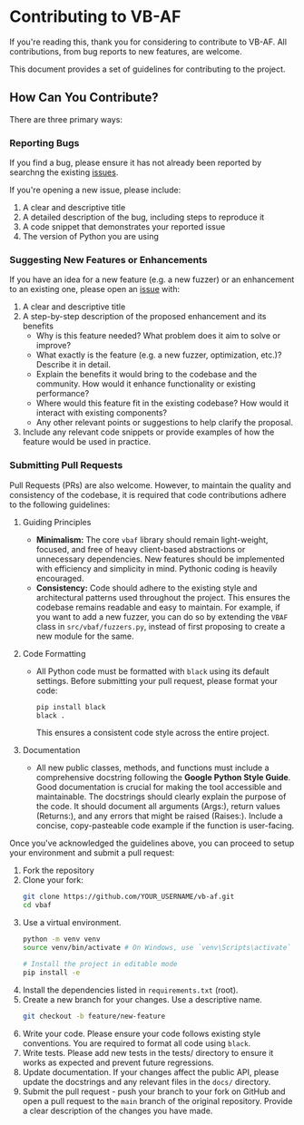 # Contributing to VB-AF

If you're reading this, thank you for considering to contribute to VB-AF. All contributions, from bug reports to new features, are welcome.

This document provides a set of guidelines for contributing to the project.

## How Can You Contribute?
There are three primary ways:

### Reporting Bugs
If you find a bug, please ensure it has not already been reported by searchng the existing [issues](https://github.com/0ameyasr/vb-af/issues).

If you're opening a new issue, please include:
1. A clear and descriptive title
2. A detailed description of the bug, including steps to reproduce it
3. A code snippet that demonstrates your reported issue
4. The version of Python you are using

### Suggesting New Features or Enhancements
If you have an idea for a new feature (e.g. a new fuzzer) or an enhancement to an existing one, please open an [issue](https://github.com/0ameyasr/vb-af/issues) with:
1. A clear and descriptive title
2. A step-by-step description of the proposed enhancement and its benefits
    - Why is this feature needed? What problem does it aim to solve or improve?
    - What exactly is the feature (e.g. a new fuzzer, optimization, etc.)? Describe it in detail.
    - Explain the benefits it would bring to the codebase and the community. How would it enhance functionality or existing performance?
    - Where would this feature fit in the existing codebase? How would it interact with existing components?
    - Any other relevant points or suggestions to help clarify the proposal.
3. Include any relevant code snippets or provide examples of how the feature would be used in practice.

### Submitting Pull Requests

Pull Requests (PRs) are also welcome. However, to maintain the quality and consistency of the codebase, it is required that code contributions adhere to the following guidelines:

1. Guiding Principles
    - **Minimalism:** The core `vbaf` library should remain light-weight, focused, and free of heavy client-based abstractions or unnecessary dependencies. New features should be implemented with efficiency and simplicity in mind. Pythonic coding is heavily encouraged.
    - **Consistency:** Code should adhere to the existing style and architectural patterns used throughout the project. This ensures the codebase remains readable and easy to maintain. For example, if you want to add a new fuzzer, you can do so by extending the `VBAF` class in `src/vbaf/fuzzers.py`, instead of first proposing to create a new module for the same.

2. Code Formatting
    - All Python code must be formatted with `black` using its default settings. Before submitting your pull request, please format your code:
      
        ```bash
        pip install black
        black .
        ```
       This ensures a consistent code style across the entire project.

3. Documentation
    - All new public classes, methods, and functions must include a comprehensive docstring following the **Google Python Style Guide**. Good documentation is crucial for making the tool accessible and maintainable. The docstrings should clearly explain the purpose of the code. It should document all arguments (Args:), return values (Returns:), and any errors that might be raised (Raises:). Include a concise, copy-pasteable code example if the function is user-facing.

Once you've acknowledged the guidelines above, you can proceed to setup your environment and submit a pull request:

1. Fork the repository
2. Clone your fork: 
    ```bash
    git clone https://github.com/YOUR_USERNAME/vb-af.git
    cd vbaf
    ```
3. Use a virtual environment.
    ```bash
    python -m venv venv
    source venv/bin/activate # On Windows, use `venv\Scripts\activate`

    # Install the project in editable mode
    pip install -e
    ```
4. Install the dependencies listed in `requirements.txt` (root).
5. Create a new branch for your changes. Use a descriptive name.
    ```bash
    git checkout -b feature/new-feature
    ```
6. Write your code. Please ensure your code follows existing style conventions. You are required to format all code using `black`.
7. Write tests. Please add new tests in the tests/ directory to ensure it works as expected and prevent future regressions.
8. Update documentation. If your changes affect the public API, please update the docstrings and any relevant files in the `docs/` directory.
9. Submit the pull request - push your branch to your fork on GitHub and open a pull request to the `main` branch of the original repository. Provide a clear description of the changes you have made.

